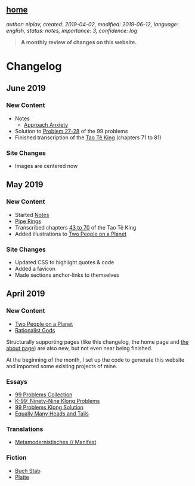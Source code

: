 [home](./index.md)
-------------------

*author: niplav, created: 2019-04-02, modified: 2019-06-12, language: english, status: notes, importance: 3, confidence: log*

> __A monthly review of changes on this website.__

Changelog
=========

June 2019
---------

### New Content

* Notes
	* [Approach Anxiety](./notes.md#Approach-Anxiety)
* Solution to [Problem 27-28](./99_problems_klong_solution.md#P27--Group-the-elements-of-a-set-into-disjoint-subsets) of the 99 problems
* Finished transcription of the [Tao Tê King](./tao_te_king.html#Kapitel-71) (chapters 71 to 81)

### Site Changes

* Images are centered now

May 2019
--------

### New Content

* Started [Notes](./notes.md)
* [Pipe Rings](./pipe_rings.md)
* Transcribed chapters [43 to 70](./tao_te_king.md#Kapitel-43) of the Tao Tê King
* Added illustrations to [Two People on a Planet](./two_people_on_a_planet.md)

### Site Changes

* Updated CSS to highlight quotes & code
* Added a favicon
* Made sections anchor-links to themselves

April 2019
----------

### New Content

* [Two People on a Planet](./two_people_on_a_planet.md)
* [Rationalist Gods](./rationalist_gods.md)

Structurally supporting pages (like this changelog, the home page and [the
about page](./about.md)) are also new, but not even near being finished.

At the beginning of the month, I set up the code to generate this website
and imported some existing projects of mine.

### Essays

* [99 Problems Collection](./99_problems_collection.md)
* [K-99: Ninety-Nine Klong Problems](./99_klong_problems.md)
* [99 Problems Klong Solution](./99_problems_klong_solution.md)
* [Equally Many Heads and Tails](./equally_many_heads_and_tails.md)

### Translations

* [Metamodernistisches // Manifest](./metamodernistisches_manifest.md)

### Fiction

* [Buch Stab](./buch_stab.md)
* [Platte](./platte.md)
